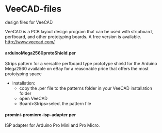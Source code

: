 # VeeCAD-files
design files for VeeCAD

VeeCAD is a PCB layout design program that can be used with stripboard, perfboard, and other prototyping boards. A free version is available. http://www.veecad.com/

#### arduinoMega2560protoShield.per
Strips pattern for a versatile perfboard type prototype shield for the Arduino Mega2560 available on eBay for a reasonable price that offers the most prototyping space
- Installation:
  - copy the .per file to the patterns folder in your VeeCAD installation folder
  - open VeeCAD
  - Board>Strips>select the pattern file

#### promini-promicro-isp-adapter.per
ISP adapter for Arduino Pro Mini and Pro Micro.
